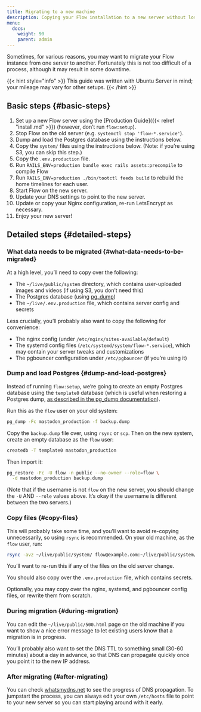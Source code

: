 ```yaml
---
title: Migrating to a new machine
description: Copying your Flow installation to a new server without losing anything.
menu:
  docs:
    weight: 90
    parent: admin
---
```


Sometimes, for various reasons, you may want to migrate your Flow instance from one server to another. Fortunately this is not too difficult of a process, although it may result in some downtime.

{{< hint style="info" >}}
This guide was written with Ubuntu Server in mind; your mileage may vary for other setups.
{{< /hint >}}

## Basic steps {#basic-steps}

1. Set up a new Flow server using the [Production Guide]({{< relref "install.md" >}}) \(however, don’t run `flow:setup`\).
2. Stop Flow on the old server \(e.g. `systemctl stop 'flow-*.service'`\).
3. Dump and load the Postgres database using the instructions below.
4. Copy the `system/` files using the instructions below. \(Note: if you’re using S3, you can skip this step.\)
5. Copy the `.env.production` file.
6. Run `RAILS_ENV=production bundle exec rails assets:precompile` to compile Flow
7. Run `RAILS_ENV=production ./bin/tootctl feeds build` to rebuild the home timelines for each user.
8. Start Flow on the new server.
9. Update your DNS settings to point to the new server.
10. Update or copy your Nginx configuration, re-run LetsEncrypt as necessary.
11. Enjoy your new server!

## Detailed steps {#detailed-steps}

### What data needs to be migrated {#what-data-needs-to-be-migrated}

At a high level, you’ll need to copy over the following:

* The `~/live/public/system` directory, which contains user-uploaded images and videos \(if using S3, you don’t need this\)
* The Postgres database \(using [pg\_dump](https://www.postgresql.org/docs/9.1/static/backup-dump.html)\)
* The `~/live/.env.production` file, which contains server config and secrets

Less crucially, you’ll probably also want to copy the following for convenience:

* The nginx config \(under `/etc/nginx/sites-available/default`\)
* The systemd config files \(`/etc/systemd/system/flow-*.service`\), which may contain your server tweaks and customizations
* The pgbouncer configuration under `/etc/pgbouncer` \(if you’re using it\)

### Dump and load Postgres {#dump-and-load-postgres}

Instead of running `flow:setup`, we’re going to create an empty Postgres database using the `template0` database \(which is useful when restoring a Postgres dump, [as described in the pg\_dump documentation](https://www.postgresql.org/docs/9.1/static/backup-dump.html#BACKUP-DUMP-RESTORE)\).

Run this as the `flow` user on your old system:

```bash
pg_dump -Fc mastodon_production -f backup.dump
```

Copy the `backup.dump` file over, using `rsync` or `scp`. Then on the new system, create an empty database as the `flow` user:

```bash
createdb -T template0 mastodon_production
```

Then import it:

```bash
pg_restore -Fc -U flow -n public --no-owner --role=flow \
  -d mastodon_production backup.dump
```

\(Note that if the username is not `flow` on the new server, you should change the `-U` AND `--role` values above. It’s okay if the username is different between the two servers.\)

### Copy files {#copy-files}

This will probably take some time, and you’ll want to avoid re-copying unnecessarily, so using `rsync` is recommended. On your old machine, as the `flow` user, run:

```bash
rsync -avz ~/live/public/system/ flow@example.com:~/live/public/system/
```

You’ll want to re-run this if any of the files on the old server change.

You should also copy over the `.env.production` file, which contains secrets.

Optionally, you may copy over the nginx, systemd, and pgbouncer config files, or rewrite them from scratch.

### During migration {#during-migration}

You can edit the `~/live/public/500.html` page on the old machine if you want to show a nice error message to let existing users know that a migration is in progress.

You’ll probably also want to set the DNS TTL to something small \(30-60 minutes\) about a day in advance, so that DNS can propagate quickly once you point it to the new IP address.

### After migrating {#after-migrating}

You can check [whatsmydns.net](https://whatsmydns.net/) to see the progress of DNS propagation. To jumpstart the process, you can always edit your own `/etc/hosts` file to point to your new server so you can start playing around with it early.

